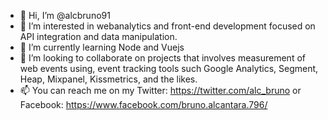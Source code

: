 - 👋 Hi, I’m @alcbruno91
- 👀 I’m interested in webanalytics and front-end development focused on API integration and data manipulation.
- 🌱 I’m currently learning Node and Vuejs
- 💞️ I’m looking to collaborate on projects that involves measurement of web events using, event tracking tools such Google Analytics, Segment, Heap, Mixpanel, Kissmetrics, and the likes.
- 📫 You can reach me on my Twitter: https://twitter.com/alc_bruno or Facebook: https://www.facebook.com/bruno.alcantara.796/

<!---
alcbruno91/alcbruno91 is a ✨ special ✨ repository because its `README.md` (this file) appears on your GitHub profile.
You can click the Preview link to take a look at your changes.
--->
